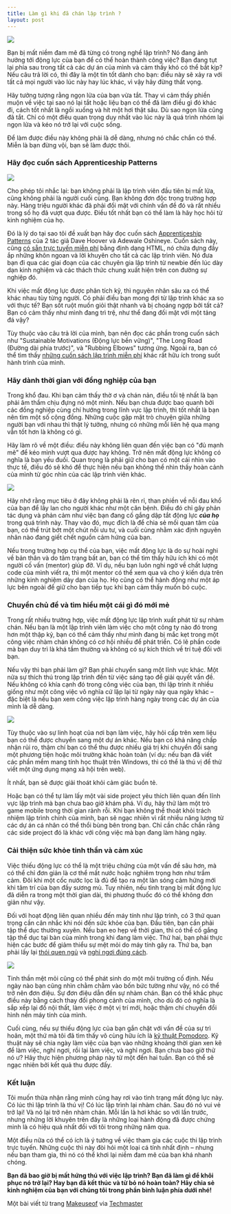 ```yaml
---
title: Làm gì khi đã chán lập trình ?
layout: post
---
```


![](images/tired-child-programming.jpg)

<!--break-->

Bạn bị mất niềm đam mê đã từng có trong nghề lập trình? Nó đang ảnh hưởng tới động lực của bạn để có thể hoàn thành công việc? Bạn đang tụt lại phía sau trong tất cả các dự án của mình và cảm thấy khó có thể bắt kịp? Nếu câu trả lời có, thì đây là một tin tốt dành cho bạn: điều này sẽ xảy ra với tất cả mọi người vào lúc này hay lúc khác, vì vậy hãy đừng thất vọng.

Hãy tưởng tượng rằng ngọn lửa của bạn vừa tắt. Thay vì cảm thấy phiền muộn về việc tại sao nó lại tắt hoặc liệu bạn có thể đã làm điều gì đó khác đi, cách tốt nhất là ngồi xuống và hít một hơi thật sâu. Dù sao ngọn lửa cũng đã tắt. Chỉ có một điều quan trọng duy nhất vào lúc này là quá trình nhóm lại ngọn lửa và kéo nó trở lại với cuộc sống.

Để làm được điều này không phải là dễ dàng, nhưng nó chắc chắn có thể. Miễn là bạn đừng vội, bạn sẽ làm được thôi.

### Hãy đọc cuốn sách Apprenticeship Patterns

![](images/apprenticeship-patterns.jpg)

Cho phép tôi nhắc lại: bạn không phải là lập trình viên đầu tiên bị mất lửa, cũng không phải là người cuối cùng. Bạn không đơn độc trong trường hợp này. Hàng triệu người khác đã phải đối mặt với chính vấn đề đó và rất nhiều trong số họ đã vượt qua được. Điều tốt nhất bạn có thể làm là hãy học hỏi từ kinh nghiệm của họ.
	
Đó là lý do tại sao tôi đề xuất bạn hãy đọc cuốn sách [Apprenticeship Patterns](http://www.makeuseof.com/tag/9-free-programming-books-will-make-pro/) của 2 tác giả Dave Hoover và Adewale Oshineye. Cuốn sách này, cũng [có sẵn trực tuyến miễn phí](http://chimera.labs.oreilly.com/books/1234000001813/index.html) bằng định dạng HTML, nó chứa đựng đầy ắp những khôn ngoan và lời khuyên cho tất cả các lập trình viên. Nó đưa bạn đi qua các giai đoạn của các chuyên gia lập trình từ newbie đến lúc dày dạn kinh nghiệm và các thách thức chung xuất hiện trên con đường sự nghiệp đó.

Khi việc mất động lực được phân tích kỹ, thì nguyên nhân sâu xa có thể khác nhau tùy từng người. Có phải điều bạn mong đợi từ lập trình khác xa so với thực tế? Bạn sốt ruột muốn giỏi thật nhanh và bị choáng ngợp bởi tất cả? Bạn có cảm thấy như mình đang trì trệ, như thể đang đối mặt với một tảng đá vậy?

Tùy thuộc vào câu trả lời của mình, bạn nên đọc các phần trong cuốn sách như "Sustainable Motivations (Động lực bền vững)", "The Long Road (Đường dài phía trước)", và "Rubbing Elbows" tương ứng. Ngoài ra, bạn có thể tìm thấy [những cuốn sách lập trình miễn phí](http://www.makeuseof.com/tag/9-free-programming-books-will-make-pro/) khác rất hữu ích trong suốt hành trình của mình.

### Hãy dành thời gian với đồng nghiệp của bạn

Trong khổ đau. Khi bạn cảm thấy thờ ơ và chán nản, điều tồi tệ nhất là bạn phải âm thầm chịu đựng nó một mình. Nếu bạn chưa được bao quanh bởi các đồng nghiệp cùng chí hướng trong lĩnh vực lập trình, thì tốt nhất là bạn nên tìm một số cộng đồng. Những cuộc gặp mặt trò chuyện giữa những người bạn với nhau thì thật lý tưởng, nhưng có những mỗi liên hệ qua mạng vẫn tốt hơn là không có gì.

Hãy làm rõ về một điều: điều này không liên quan đến việc bạn có "đủ mạnh mẽ" để kéo mình vượt qua được hay không. Trở nên mất động lực không có nghĩa là bạn yếu đuối. Quan trọng là phải giữ cho bạn có một cái nhìn vào thực tế, điều đó sẽ khó để thực hiện nếu bạn không thể nhìn thấy hoàn cảnh của mình từ góc nhìn của các lập trình viên khác.

![](/images/chess.jpg)

Hãy nhớ rằng mục tiêu ở đây không phải là rên rỉ, than phiền về nỗi đau khổ của bạn để lây lan cho người khác như một căn bệnh. Điều đó chỉ gây phản tác dụng và phản cảm như việc bạn đang cố gắng dập tắt động lực ***của họ*** trong quá trình này. Thay vào đó, mục đích là để chia sẻ mối quan tâm của bạn, có thể trút bớt một chút nỗi ưu tư, và cuối cùng nhằm xác định nguyên nhân nào đang giết chết nguồn cảm hứng của bạn.

Nếu trong trường hợp cụ thể của bạn, việc mất động lực là do sự hoài nghi về bản thân và do tâm trạng bất an, bạn có thể tìm thấy hữu ích khi có một người cố vấn (mentor) giúp đỡ. Ví dụ, nếu bạn luôn nghi ngờ về chất lượng code của mình viết ra, thì một mentor có thể xem qua và cho ý kiến ​​dựa trên những kinh nghiệm dày dạn của họ. Họ cũng có thể hành động như một áp lực bên ngoài để giữ cho bạn tiếp tục khi bạn cảm thấy muốn bỏ cuộc.

### Chuyển chủ đề và tìm hiểu một cái gì đó mới mẻ

Trong rất nhiều trường hợp, việc mất động lực lập trình xuất phát từ sự nhàm chán. Nếu bạn là một lập trình viên làm việc cho một công ty nào đó trong hơn một thập kỷ, bạn có thể cảm thấy như mình đang bị mắc kẹt trong một công việc nhàm chán không có cơ hội nhiều để phát triển. Có lẽ phần code mà bạn duy trì là khá tầm thường và không có sự kích thích về trí tuệ đối với bạn.

Nếu vậy thì bạn phải làm gì? Bạn phải chuyển sang một lĩnh vực khác. Một nửa sự thích thú trong lập trình đến từ việc sáng tạo để giải quyết vấn đề. Nếu không có khía cạnh đó trong công việc của bạn, thì lập trình ít nhiều giống như một công việc vô nghĩa cứ lặp lại từ ngày này qua ngày khác – đặc biệt là nếu bạn xem công việc lập trình hàng ngày trong các dự án của mình là dễ dàng.

![](images/code.jpg)

Tùy thuộc vào sự linh hoạt của nơi bạn làm việc, hãy hỏi cấp trên xem liệu bạn có thể được chuyển sang một dự án khác. Nếu bạn có khả năng chấp nhận rủi ro, thậm chí bạn có thể thu được nhiều giá trị khi chuyển đổi sang một phương tiện hoặc môi trường khác hoàn toàn (ví dụ: nếu bạn đã viết các phần mềm mang tính học thuật trên Windows, thì có thể là thú vị để thử viết một ứng dụng mạng xã hội trên web).

Ít nhất, bạn sẽ được giải thoát khỏi cảm giác buồn tẻ.

Hoặc bạn có thể tự làm lấy một vài side project yêu thích liên quan đến lĩnh vực lập trình mà bạn chưa bao giờ khám phá. Ví dụ, hãy thử làm một trò game mobile trong thời gian rảnh rỗi. Khi bạn không thể thoát khỏi trách nhiệm lập trình chính của mình, bạn sẽ ngạc nhiên vì rất nhiều năng lượng từ các dự án cá nhân có thể thổi bùng bên trong bạn. Chỉ cần chắc chắn rằng các side project đó là khác với công việc mà bạn đang làm hàng ngày.

### Cải thiện sức khỏe tinh thần và cảm xúc

Việc thiếu động lực có thể là một triệu chứng của một vấn đề sâu hơn, mà có thể chỉ đơn giản là cơ thể mất nước hoặc nghiêm trọng hơn như trầm cảm. Đôi khi một cốc nước lọc là đủ để tạo ra một làn sóng cảm hứng mới khi tâm trí của bạn đầy sương mù. Tuy nhiên, nếu tình trạng bị mất động lực đã diễn ra trong một thời gian dài, thì phương thuốc đó có thể không đơn giản như vậy.

Đối với hoạt động liên quan nhiều đến máy tính như lập trình, có 3 thứ quan trọng cần cân nhắc khi nói đến sức khỏe của bạn. Đầu tiên, bạn cần phải tập thể dục thường xuyên. Nếu bạn eo hẹp về thời gian, thì có thể cố gắng tập thể dục tại bàn của mình trong khi đang làm việc. Thứ hai, bạn phải thực hiện các bước để giảm thiểu sự mệt mỏi do máy tính gây ra. Thứ ba, bạn phải lấy lại [thói quen ngủ](http://vinacode.net/2014/09/17/thuc-day-sang-khoai-buoi-sang/) và [nghỉ ngơi đúng cách](http://vinacode.net/2013/07/20/can-bang-cong-viec-va-cuoc-song/).

![](images/tired.jpg)

Tinh thần mệt mỏi cũng có thể phát sinh do một môi trường cố định. Nếu ngày nào bạn cũng nhìn chằm chằm vào bốn bức tường như vậy, nó có thể trở nên đơn điệu. Sự đơn điệu dẫn đến sự nhàm chán. Bạn có thể khắc phục điều này bằng cách thay đổi phong cảnh của mình, cho dù đó có nghĩa là sắp xếp lại đồ nội thất, làm việc ở một vị trí mới, hoặc thậm chí chuyển đổi hình nền máy tính của mình.

Cuối cùng, nếu sự thiếu động lực của bạn gắn chặt với vấn đề của sự trì hoãn, một thứ mà tôi đã tìm thấy vô cùng hữu ích là [kỹ thuật Pomodoro](http://www.makeuseof.com/tag/cut-procrastination-pomodoro-technique-apps-software/). Kỹ thuật này sẽ chia ngày làm việc của bạn vào những khoảng thời gian xen kẽ để làm việc, nghỉ ngơi, rồi lại làm việc, và nghỉ ngơi. Bạn chưa bao giờ thử nó ư? Hãy thực hiện phương pháp này từ một đến hai tuần. Bạn có thể sẽ ngạc nhiên bởi kết quả thu được đấy.

### Kết luận

Tôi muốn thừa nhận rằng mình cũng hay rơi vào tình trạng mất động lực này. Có lúc thì lập trình là thú vị! Có lúc lập trình lại nhàm chán. Sau đó nó vui vẻ trở lại! Và nó lại trở nên nhàm chán. Mỗi lần là hơi khác so với lần trước, nhưng những lời khuyên trên đây là những loại hành động đã được chứng minh là có hiệu quả nhất đối với tôi trong những năm qua.

Một điều nữa có thể có ích là ý tưởng về việc tham gia các cuộc thi lập trình trực tuyến. Những cuộc thì này đòi hỏi một loại cá tính nhất định – nhưng nếu bạn tham gia, thì nó có thể khơi lại niềm đam mê của bạn khá nhanh chóng.

**Bạn đã bao giờ bị mất hứng thú với việc lập trình? Bạn đã làm gì để khôi phục nó trở lại? Hay bạn đã kết thúc và từ bỏ nó hoàn toàn? Hãy chia sẻ kinh nghiệm của bạn với chúng tôi trong phần bình luận phía dưới nhé!**

Một bài viết từ trang [Makeuseof](http://www.makeuseof.com/tag/programming-burnout-regain-lost-motivation/) via [Techmaster](http://techmaster.vn/posts/33641/mat-dong-luc-trong-nghe-lap-trinh?utm_source=itviec.com)